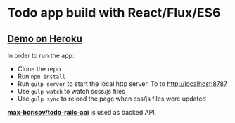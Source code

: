 Todo app build with React/Flux/ES6
===

## [Demo on Heroku](https://max-borisov.github.io/todo-react-flux-es6)

In order to run the app:
* Clone the repo
* Run `npm install`
* Run `gulp server` to start the local http server. To to [http://localhost:8787](http://localhost:8787)
* Use `gulp watch` to watch scss/js files
* Use `gulp sync` to reload the page when css/js files were updated

__[max-borisov/todo-rails-api](https://github.com/max-borisov/todo-rails-api)__ is used as backed API.